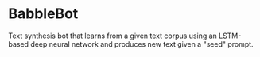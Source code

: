 # BabbleBot
Text synthesis bot that learns from a given text corpus using an LSTM-based deep neural network and produces new text given a "seed" prompt.
